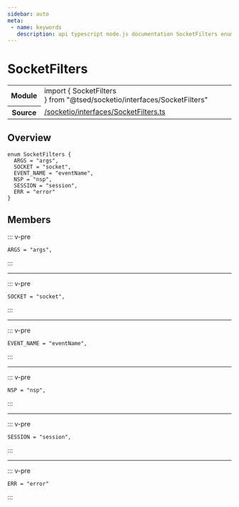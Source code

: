 ```yaml
---
sidebar: auto
meta:
 - name: keywords
   description: api typescript node.js documentation SocketFilters enum
---
```

# SocketFilters <Badge text="Enum" type="enum"/>
<!-- Summary -->
<section class="symbol-info"><table class="is-full-width"><tbody><tr><th>Module</th><td><div class="lang-typescript"><span class="token keyword">import</span> { SocketFilters }&nbsp;<span class="token keyword">from</span>&nbsp;<span class="token string">"@tsed/socketio/interfaces/SocketFilters"</span></div></td></tr><tr><th>Source</th><td><a href="https://github.com/Romakita/ts-express-decorators/blob/v4.30.1/src//socketio/interfaces/SocketFilters.ts#L0-L0">/socketio/interfaces/SocketFilters.ts</a></td></tr></tbody></table></section>

<!-- Overview -->
## Overview


<pre><code class="typescript-lang "><span class="token keyword">enum</span> SocketFilters <span class="token punctuation">{</span>
  ARGS<span class="token punctuation"> = </span><span class="token string">"args"</span><span class="token punctuation">,</span>
  SOCKET<span class="token punctuation"> = </span><span class="token string">"socket"</span><span class="token punctuation">,</span>
  EVENT_NAME<span class="token punctuation"> = </span><span class="token string">"eventName"</span><span class="token punctuation">,</span>
  NSP<span class="token punctuation"> = </span><span class="token string">"nsp"</span><span class="token punctuation">,</span>
  SESSION<span class="token punctuation"> = </span><span class="token string">"session"</span><span class="token punctuation">,</span>
  ERR<span class="token punctuation"> = </span><span class="token string">"error"</span>
<span class="token punctuation">}</span></code></pre>



<!-- Members -->




## Members


::: v-pre

<div class="method-overview">
<pre><code class="typescript-lang ">ARGS<span class="token punctuation"> = </span><span class="token string">"args"</span><span class="token punctuation">,</span></code></pre>

</div>



:::



***



::: v-pre

<div class="method-overview">
<pre><code class="typescript-lang ">SOCKET<span class="token punctuation"> = </span><span class="token string">"socket"</span><span class="token punctuation">,</span></code></pre>

</div>



:::



***



::: v-pre

<div class="method-overview">
<pre><code class="typescript-lang ">EVENT_NAME<span class="token punctuation"> = </span><span class="token string">"eventName"</span><span class="token punctuation">,</span></code></pre>

</div>



:::



***



::: v-pre

<div class="method-overview">
<pre><code class="typescript-lang ">NSP<span class="token punctuation"> = </span><span class="token string">"nsp"</span><span class="token punctuation">,</span></code></pre>

</div>



:::



***



::: v-pre

<div class="method-overview">
<pre><code class="typescript-lang ">SESSION<span class="token punctuation"> = </span><span class="token string">"session"</span><span class="token punctuation">,</span></code></pre>

</div>



:::



***



::: v-pre

<div class="method-overview">
<pre><code class="typescript-lang ">ERR<span class="token punctuation"> = </span><span class="token string">"error"</span></code></pre>

</div>



:::